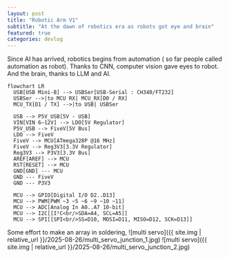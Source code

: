 ```yaml
---
layout: post
title: "Robotic Arm V1"
subtitle: "At the dawn of robotics era as robots got eye and brain"
featured: true
categories: devlog
---
```


Since AI has arrived,  robotics begins from automation ( so far people called automation as robot). Thanks to CNN, computer vision gave eyes to robot. And the brain, thanks to LLM and AI.

```mermaid
flowchart LR
  USB[USB Mini-B] --> USBSer[USB-Serial : CH340/FT232]
  USBSer -->|to MCU RX| MCU_RX[D0 / RX]
  MCU_TX[D1 / TX] -->|to USB| USBSer

  USB --> P5V_USB[5V - USB]
  VIN[VIN 6–12V] --> LDO[5V Regulator]
  P5V_USB --> FiveV[5V Bus]
  LDO --> FiveV
  FiveV --> MCU[ATmega328P @16 MHz]
  FiveV --> Reg3V3[3.3V Regulator]
  Reg3V3 --> P3V3[3.3V Bus]
  AREF[AREF] --> MCU
  RST[RESET] --> MCU
  GND[GND] --- MCU
  GND --- FiveV
  GND --- P3V3

  MCU --> GPIO[Digital I/O D2..D13]
  MCU --> PWM[PWM ~3 ~5 ~6 ~9 ~10 ~11]
  MCU --> ADC[Analog In A0..A7 10-bit]
  MCU --> I2C[[I²C<br/>SDA=A4, SCL=A5]]
  MCU --> SPI[[SPI<br/>SS=D10, MOSI=D11, MISO=D12, SCK=D13]]
```

Some effort to make an array in soldering,
![multi servo]({{ site.img | relative_url }}/2025-08-26/multi_servo_junction_1.jpg)
![multi servo]({{ site.img | relative_url }}/2025-08-26/multi_servo_junction_2.jpg)
